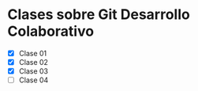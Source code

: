 # Clases sobre Git Desarrollo Colaborativo

- [x] Clase 01
- [x] Clase 02
- [x] Clase 03
- [ ] Clase 04
